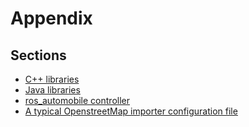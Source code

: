 # Appendix

## Sections
- [C++ libraries](cpp-libraries.md)
- [Java libraries](java-libraries.md)
- [ros_automobile controller](ros_automobile-controller.md)
- [A typical OpenstreetMap importer configuration file](a-typical-openstreetmap-importer-configuration-file.md)
